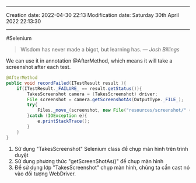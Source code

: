 

----
Creation date: 2022-04-30 22:13
Modification date: Saturday 30th April 2022 22:13:30

----

#Selenium 

> Wisdom has never made a bigot, but learning has.
> — <cite>Josh Billings</cite>

We can use it in annotation @AfterMethod, which means it will take a screenshot after each test.

```java
@AfterMethod 
public void recordFailed(ITestResult result ){ 
	if(ITestResult._FAILURE_ == result.getStatus()){ 
		TakesScreenshot camera = (TakesScreenshot) driver; 
		File screenshot = camera.getScreenshotAs(OutputType._FILE_); 
		try{ 
			Files._move_(screenshot, new File("resources/screenshot/" + result.getName() + ".png")); 
		}catch (IOException e){ 
			e.printStackTrace(); 
		} 
	} 
}
```


1.  Sử dụng "TakesScreenshot" Selenium class để chụp màn hình trên trình duyệt
2.  Sử dụng phương thức "getScreenShotAs()" để chụp màn hình
3.  Để sử dụng lớp "TakesScreenshot" chụp màn hình, chúng ta cần cast nó vào đối tượng WebDriver.